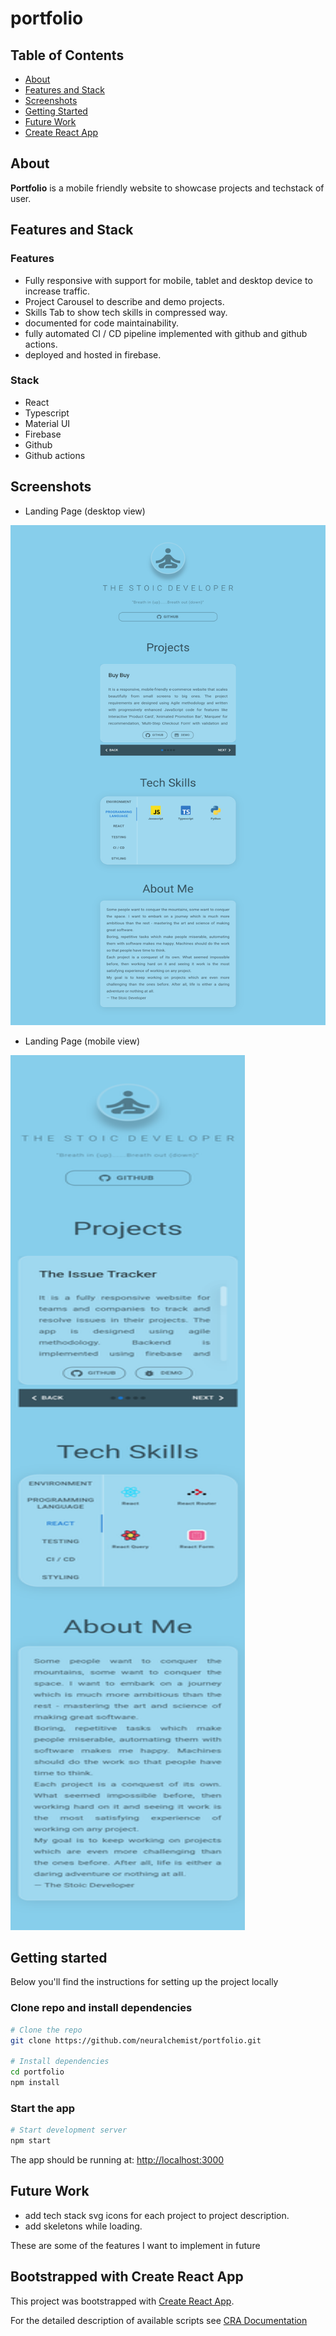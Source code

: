# portfolio

## Table of Contents

- [About](#about)
- [Features and Stack](#features-and-stack)
- [Screenshots](#screenshots)
- [Getting Started](#getting-started)
- [Future Work](#challenges)
- [Create React App](#bootstrapped-with-create-react-app)

## About

**Portfolio** is a mobile friendly website to showcase projects and techstack of user. 

## Features and Stack

### Features

- Fully responsive with support for mobile, tablet and desktop device to increase traffic.
- Project Carousel to describe and demo projects.
- Skills Tab to show tech skills in compressed way.
- documented for code maintainability.
- fully automated CI / CD pipeline implemented with github and github actions.
- deployed and hosted in firebase.

### Stack

- React
- Typescript
- Material UI
- Firebase
- Github
- Github actions

## Screenshots

- Landing Page (desktop view)

<img src="screenshots/landing-desktop.png" width="600" height="800">


- Landing Page (mobile view)

<img src="screenshots/landing-mobile.png" width="375" height="1400">


## Getting started

Below you'll find the instructions for setting up the project locally

### Clone repo and install dependencies

```bash
# Clone the repo
git clone https://github.com/neuralchemist/portfolio.git

# Install dependencies
cd portfolio
npm install
```


### Start the app

```bash
# Start development server
npm start
```

The app should be running at: [http://localhost:3000](http://localhost:3000/)

## Future Work

- add tech stack svg icons for each project to project description. 
- add skeletons while loading.

These are some of the features I want to implement in future


## Bootstrapped with Create React App

This project was bootstrapped with [Create React App](https://github.com/facebook/create-react-app).

For the detailed description of available scripts see [CRA Documentation](https://create-react-app.dev/docs/available-scripts)

